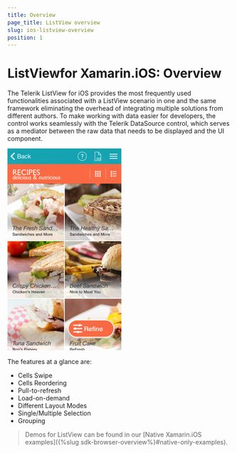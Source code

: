 ```yaml
---
title: Overview
page_title: ListView overview
slug: ios-listview-overview
position: 1
---
```


# ListViewfor Xamarin.iOS: Overview



The Telerik ListView for iOS provides the most frequently used functionalities associated with a ListView scenario in one and the same framework eliminating the overhead of integrating multiple solutions from different authors. To make working with data easier for developers, the control works seamlessly with the Telerik DataSource control, which serves as a mediator between the raw data that needs to be displayed and the UI component.

<img src="../images/listview-overview001.png"/>

The features at a glance are: 


- Cells Swipe
- Cells Reordering
- Pull-to-refresh
- Load-on-demand
- Different Layout Modes
- Single/Multiple Selection
- Grouping

> Demos for ListView can be found in our [Native Xamarin.iOS examples]({%slug sdk-browser-overview%}#native-only-examples).
